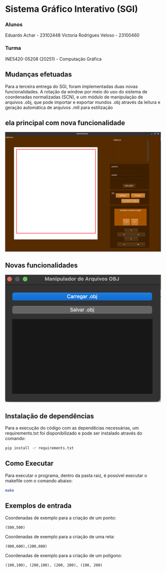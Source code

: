 # Sistema Gráfico Interativo (SGI)

### Alunos
Eduardo Achar - 23102448
Victoria Rodrigues Veloso - 23100460

### Turma
INE5420-05208 (20251) - Computação Gráfica

## Mudanças efetuadas

Para a terceira entrega do SGI, foram implementadas duas novas funcionalidades. A rotação da window por meio do uso do sistema de coordenadas normalizadas (SCN), e um módulo de manipulação de arquivos .obj, que pode importar e exportar mundos .obj através da leitura e geração automática de arquivos .mtl para estilização


## ela principal com nova funcionalidade
<!-- TODO: Atualizar imagem da nova interface -->

<div style="text-align: center;">
    <img src="./assets/images/novamain.png">
    <p style="font-style: italic; font-size: 12px;"></p>
</div>


## Novas funcionalidades

<div style="text-align: center;">
    <img src="./assets/images/manipulador_obj.png">
    <p style="font-style: italic; font-size: 12px;"></p>
</div>


## Instalação de dependências 

Para a execução do código com as dependêcias necessárias, um requirements.txt foi disponibilizado e pode ser instalado através do comando: 

```sh
pip install -r requirements.txt
```

## Como Executar  
Para executar o programa, dentro da pasta raiz, é possível executar o makefile com o comando abaixo:


```sh
make
```


## Exemplos de entrada



Coordenadas de exemplo para a criação de um ponto:
 ```
 (500,500)
 ```
Coordenadas de exemplo para a criação de uma reta:


```
(900,600),(200,600) 
```

Coordenadas de exemplo para a criação de um polígono:

 ```
(100,100), (200,100), (200, 200), (100, 200)
 ```